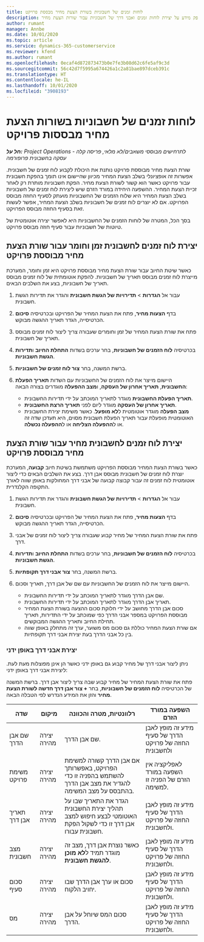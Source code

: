 ```yaml
---
title: לוחות זמנים של חשבוניות בשורת הצעת מחיר מבססת פרויקט
description: נושא זה מספק מידע על יצירת לוחות זמנים ואבני דרך של חשבוניות עבור שורות הצעת מחיר.
author: rumant
manager: Annbe
ms.date: 10/01/2020
ms.topic: article
ms.service: dynamics-365-customerservice
ms.reviewer: kfend
ms.author: rumant
ms.openlocfilehash: 0ecaf4d872873473b0e7fe3b08d62c6fe5af9c3d
ms.sourcegitcommit: 56c42d7f5995a674426a1c2a81bae897dceb391c
ms.translationtype: HT
ms.contentlocale: he-IL
ms.lasthandoff: 10/01/2020
ms.locfileid: "3908193"
---
```

# <a name="invoice-schedules-on-project-based-quote-lines"></a>לוחות זמנים של חשבוניות בשורות הצעת מחיר מבססות פרויקט

_**חל על:** Project Operations לתרחישים מבוססי משאבים/לא מלאי, פריסה קלה - עסקה בחשבונית פרופורמה_

שורת הצעת מחיר מבוססת פרויקט נותנת את היכולת לקבוע לוח זמנים של חשבונית. אפשרות זה אופציונלי בשלב הצעת המחיר מכיוון שהיישום אינו תומך בהפקת חשבונית עבור פרויקט כאשר הוא קשור לשורת הצעת מחיר. הפקת חשבוניות מותרת רק לאחר זכיית הצעת המחיר. ההשפעה היחידה במורד הזרם שיש ליצירת לוח זמנים של חשבוניות בשלב הצעת המחיר היא שלוח הזמנים של החשבוניות מועתק לסעיף החוזה מבוסס הפרויקט. אם לא יוצרים לוח זמנים של חשבוניות בשלב הצעת המחיר, אפשר לעשות זאת בסעיף החוזה מבוסס הפרויקט.

בסך הכל, המטרה של לוחות הזמנים של החשבוניות היא לאפשר יצירה אוטומטית של טיוטות של חשבוניות עבור סעיף חוזה מבוסס פרויקט. 

## <a name="create-a-time-and-material-invoice-schedule-for-a-project-based-quote-line"></a>יצירת לוח זמנים לחשבונית זמן וחומר עבור שורת הצעת מחיר מבוססת פרויקט

כאשר שיטת החיוב עבור שורת הצעת מחיר מבוססת פרויקט היא זמן וחומר, המערכת מייצרת לוח זמנים מבוסס תאריך של חשבוניות. להפקת אוטומתית של לוח זמנים מבוסס תאריך של חשבוניות, בצע את השלבים הבאים.

1. עבור אל **הגדרות** > **תדירויות של הגשת חשבונית** והגדר את תדירות הגשת חשבונית.
2. בדף **הצעות מחיר**, פתח את הצעת המחיר של הפרויקט ובכרטיסיה **סיכום** הכרטיסייה, הגדר תאריך ההגשה מבוקש.
3. פתח את שורת הצעת המחיר של זמן וחומרים שעבורה צריך ליצור לוח זמנים מבוסס תאריך של חשבונית. 
4. בכרטיסיה **לוח הזמנים של חשבוניות**, בחר ערכים בשדות **התחלת החיוב** ו**תדירות הגשת חשבוניות**. 
5. ברשת המשנה, בחר **צור לוח זמנים של חשבוניות**.
6. היישום מייצר את לוח הזמנים של החשבוניות עם השדות **תאריך הפעלת החשבונית**, **תאריך אחרון של העסקה**, ו**מצב ההפעלה**  מוגדרים בצורה הבאה:

    - **תאריך הפעלת החשבונית** מוגדר לתאריך המוכתב על ידי תדירות החשבונית.
    - **תאריך אחרון של העסקה** מוגדר ליום לפני **תאריך הרצת החשבונית**.
    - **מצב הפעלה** מוגדר אוטומטית ל**לא מופעל**. כאשר משימת יצירת החשבונית האוטומטית מופעלת עבור תאריך הפעלת חשבונית מסוים, היא תעדכן שדה זה או ל**ההפעלה הצליחה** או ל**ההפעלה נכשלה**.

## <a name="create-a-fixed-price-invoice-schedule-for-a-project-based-quote-line"></a>יצירת לוח זמנים לחשבונית מחיר עבור שורת הצעת מחיר מבוססת פרויקט

כאשר בשורת הצעת המחיר מבוססת הפרויקט משתמשת בשיטת חיוב **קבועה**, המערכת יוצרת לוח זמנים של חשבונית מבוסס אבן דרך. בצע את השלבים הבאים כדי ליצור אוטומטית לוח זמנים זה עבור קבוצה קבועה של אבני דרך המחולקות באופן שווה לאורך התקופה הקלנדרית.

1. עבור אל **הגדרות** > **תדירויות של הגשת חשבונית** והגדר את תדירות הגשת חשבונית.
2. בדף **הצעות מחיר**, פתח את הצעת המחיר של הפרויקט ובכרטיסיה **סיכום** הכרטיסייה, הגדר תאריך ההגשה מבוקש.
3. פתח את שורת הצעת המחיר של מחיר קבוע שעבורה צריך ליצור לוח זמנים של אבני דרך. 
4. בכרטיסיה **לוח הזמנים של חשבוניות**, בחר ערכים בשדות **התחלת החיוב** ו**תדירות הגשת חשבוניות**. 
5. ברשת המשנה, בחר **צור אבני דרך תקופתיות**.
6. היישום מייצר את לוח הזמנים של החשבוניות עם שם של אבן דרך, תאריך וסכום.

    - שם אבן הדרך מוגדר לתאריך המוכתב על ידי תדירות החשבונית.
    - תאריך אבן הדרך מוגדר לתאריך המוכתב על ידי תדירות החשבונית.
    - סכום אבן הדרך מחושב על ידי חלוקת סכום ההצעה בשורת הצעת המחיר מבוססת הפרויקט במספר אבני הדרך כפי שמוכתב על ידי התדירות, תאריך תחילת החיוב ותאריך ההגשה המבוקשים.
    - אם שורת הצעת המחיר כוללת גם סכום מס משוער, ערך זה מתחלק באופן שווה בין כל אבני הדרך בעת יצירת אבני דרך תקופתיות.

### <a name="manually-create-milestones"></a>יצירת אבני דרך באופן ידני

ניתן ליצור אבני דרך של מחיר קבוע גם באופן ידני כאשר הן אינן מפוצלות מעת לעת. ליצירת אבני דרך באופן ידני:

פתח את שורת הצעת המחיר של מחיר קבוע שבה צריך ליצור אבן דרך. ברשת המשנה של הכרטיסיה **לוח הזמנים של חשבוניות**, בחר **+ צור אבן דרך חדשה לשורת הצעת מחיר** והזן את המידע הנדרש לפי הטבלה הבאה.

| **שדה** | **מיקום** | **רלוונטיות, מטרה והכוונה** | **השפעה במורד הזרם** |
| --- | --- | --- | --- |
| שם אבן הדרך | יצירה מהירה | שם אבן הדרך. | מידע זה מופץ לאבן הדרך של סעיף החוזה של פרויקט ולחשבונית |
| משימת פרויקט | יצירה מהירה | אם אבן הדרך קשורה למשימת הפרויקט, באפשרותך להשתמש בהפניה זו כדי להגדיר את מצב אבן הדרך בהתבסס על מצב המשימה. | לאפליקציה אין השפעה במורד הזרם של הפניה זו למשימה. |
| תאריך אבן דרך | יצירה מהירה | הגדר את התאריך שבו על תהליך יצירת החשבונית האוטומטי לבצע חיפוש למצב אבן דרך זו כדי לשקול הפקת חשבונית עבורו. | מידע זה מופץ לאבן הדרך של סעיף החוזה של פרויקט ולחשבונית. |
| מצב חשבונית | יצירה מהירה | כאשר נוצרת אבן דרך, מצב זה מוגדר תמיד ל**לא מוכן להגשת חשבונית**. | מידע זה מופץ לאבן הדרך של סעיף החוזה של פרויקט ולחשבונית. |
| סכום סעיף | יצירה מהירה | סכום או ערך אבן הדרך שבו יחויב הלקוח. | מידע זה מופץ לאבן הדרך של סעיף החוזה של פרויקט ולחשבונית. |
| מס | יצירה מהירה | סכום המס שיוחל על אבן הדרך. | מידע זה מופץ לאבן הדרך של סעיף החוזה של פרויקט ולחשבונית. |